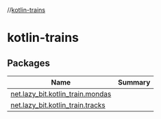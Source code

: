 //[kotlin-trains](index.md)



# kotlin-trains  


## Packages  
  
|  Name|  Summary| 
|---|---|
| [net.lazy_bit.kotlin_train.mondas](net.lazy_bit.kotlin_train.mondas/index.md) | 
| [net.lazy_bit.kotlin_train.tracks](net.lazy_bit.kotlin_train.tracks/index.md) | 


